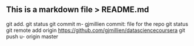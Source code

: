 ## This is a markdown file > README.md
git add.
git status
git commit m- gjmillien commit: file for the repo
git status
git remote add origin https://github.com/gjmillien/datasciencecoursera
git push u- origin master 
